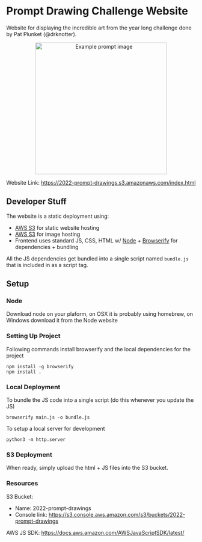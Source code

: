 # Prompt Drawing Challenge Website

Website for displaying the incredible art from the year long challenge done by Pat Plunket (@drknotter).
<p align="center">
<img src="https://2022-prompt-drawings.s3.amazonaws.com/2022/20220101_purge.png" width="350" title="Example prompt image">
</p>

Website Link: https://2022-prompt-drawings.s3.amazonaws.com/index.html

## Developer Stuff

The website is a static deployment using:
- [AWS S3](https://aws.amazon.com/s3/) for static website hosting
- [AWS S3](https://aws.amazon.com/s3/) for image hosting
- Frontend uses standard JS, CSS, HTML w/ [Node](https://nodejs.org/en/) + [Browserify](https://browserify.org/) for dependencies + bundling

All the JS dependencies get bundled into a single script named `bundle.js` that is included in as a script tag.

## Setup

### Node
Download node on your plaform, on OSX it is probably using homebrew, on Windows download it from the Node website

### Setting Up Project

Following commands install browserify and the local dependencies for the project

```
npm install -g browserify
npm install .
```

### Local Deployment

To bundle the JS code into a single script (do this whenever you update the JS)

```
browserify main.js -o bundle.js
```

To setup a local server for development

```
python3 -m http.server
```

### S3 Deployment

When ready, simply upload the html + JS files into the S3 bucket.


### Resources

S3 Bucket:
- Name: 2022-prompt-drawings
- Console link: https://s3.console.aws.amazon.com/s3/buckets/2022-prompt-drawings

AWS JS SDK:
https://docs.aws.amazon.com/AWSJavaScriptSDK/latest/

